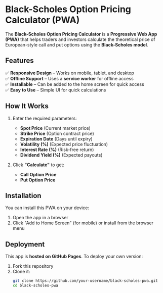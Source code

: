 # Black-Scholes Option Pricing Calculator (PWA)

The **Black-Scholes Option Pricing Calculator** is a **Progressive Web App (PWA)** that helps traders and investors calculate the theoretical price of European-style call and put options using the **Black-Scholes model**.

## Features
✅ **Responsive Design** – Works on mobile, tablet, and desktop  
✅ **Offline Support** – Uses a **service worker** for offline access  
✅ **Installable** – Can be added to the home screen for quick access  
✅ **Easy to Use** – Simple UI for quick calculations  

## How It Works
1. Enter the required parameters:
   - **Spot Price** (Current market price)
   - **Strike Price** (Option contract price)
   - **Expiration Date** (Days until expiry)
   - **Volatility (%)** (Expected price fluctuation)
   - **Interest Rate (%)** (Risk-free return)
   - **Dividend Yield (%)** (Expected payouts)

2. Click **"Calculate"** to get:
   - **Call Option Price**
   - **Put Option Price**

## Installation
You can install this PWA on your device:  
1. Open the app in a browser  
2. Click "Add to Home Screen" (for mobile) or install from the browser menu  

## Deployment
This app is **hosted on GitHub Pages**. To deploy your own version:  
1. Fork this repository  
2. Clone it:  
   ```sh
   git clone https://github.com/your-username/black-scholes-pwa.git
   cd black-scholes-pwa
